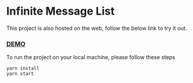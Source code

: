 # Infinite Message List

This project is also hosted on the web, follow the below link to try it out.

### [DEMO](https://goo.gl/41saiZ)

To run the project on your local machine, please follow these steps

```
yarn install
yarn start
```
